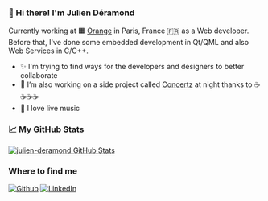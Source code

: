 ### 👋 Hi there! I'm Julien Déramond

Currently working at 🟧 [Orange](https://github.com/Orange-OpenSource/) in Paris, France 🇫🇷 as a Web developer.
Before that, I've done some embedded development in Qt/QML and also Web Services in C/C++.

- ✨ I'm trying to find ways for the developers and designers to better collaborate
- 🌱 I’m also working on a side project called [Concertz](https://concertz.xyz) at night thanks to ☕☕☕☕
- 🤘 I love live music

### 📈 My GitHub Stats

<a href="https://github.com/anuraghazra/github-readme-stats">
  <img src="https://github-readme-stats.vercel.app/api?username=julien-deramond&show_icons=true&theme=graywhite&count_private=true" alt="julien-deramond GitHub Stats" />
</a>

### Where to find me
<p><a href="https://github.com/julien-deramond" target="_blank"><img alt="Github" src="https://img.shields.io/badge/GitHub-%2312100E.svg?&style=for-the-badge&logo=Github&logoColor=white" /></a> <a href="https://www.linkedin.com/in/julienderamond" target="_blank"><img alt="LinkedIn" src="https://img.shields.io/badge/linkedin-%230077B5.svg?&style=for-the-badge&logo=linkedin&logoColor=white" /></a>
</p>

<!--
Great repo to improve this README file: https://github.com/abhisheknaiidu/awesome-github-profile-readme
-->

<!--
Count visitors badge:
![visitors](https://visitor-badge.glitch.me/badge?page_id=julien-deramond)
-->
